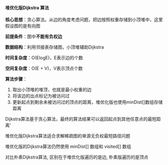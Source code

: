 #### 堆优化版Dijkstra 算法

**核心思想**：贪心算法。从边的角度考虑问题，把边按照权重存储到小顶堆中，这里假设图的是有向图

**前提条件**：图中**不能有负权边**

**数据结构**：利用邻接表存储图，小顶堆辅助Dijkstra

**时间复杂度**：O(ElogE)，E表示边的个数

**空间复杂度**：O(E + V)，V表示顶点个数

**算法步骤**：

1. 取出小顶堆的堆顶，也就是最小权重的边
2. 将该边的出点标记为被访问过
3. 更新起点到剩余未被访问过的顶点的距离，堆优化版也使用minDist[]数组存储距离

Dijkstra算法基于贪心算法，最终的算法结果可以返回起点到其他任意点的最短距离'

堆优化版Dijkstra算法适合求解稀疏图的单源无负权最短路径问题

堆优化版的Dijkstra算法仍然使用 minDist[] 数组和 visited[] 数组

对比朴素Dijkstra算法, 区别在于堆优化版遍历的是边, 朴素版遍历的是顶点

